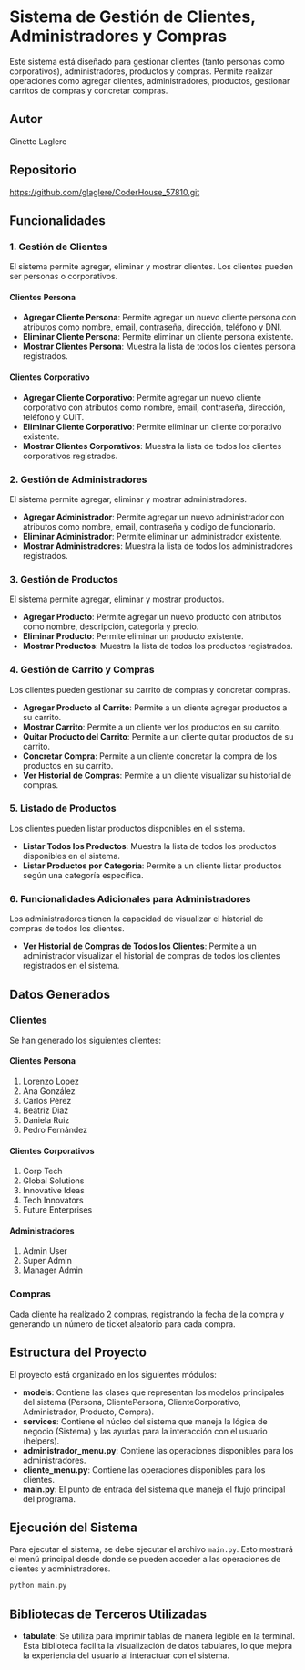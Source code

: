 # Sistema de Gestión de Clientes, Administradores y Compras

Este sistema está diseñado para gestionar clientes (tanto personas como corporativos), administradores, productos y compras. Permite realizar operaciones como agregar clientes, administradores, productos, gestionar carritos de compras y concretar compras.

## Autor

Ginette Laglere

## Repositorio

https://github.com/glaglere/CoderHouse_57810.git

## Funcionalidades

### 1. Gestión de Clientes

El sistema permite agregar, eliminar y mostrar clientes. Los clientes pueden ser personas o corporativos.

#### Clientes Persona

- **Agregar Cliente Persona**: Permite agregar un nuevo cliente persona con atributos como nombre, email, contraseña, dirección, teléfono y DNI.
- **Eliminar Cliente Persona**: Permite eliminar un cliente persona existente.
- **Mostrar Clientes Persona**: Muestra la lista de todos los clientes persona registrados.

#### Clientes Corporativo

- **Agregar Cliente Corporativo**: Permite agregar un nuevo cliente corporativo con atributos como nombre, email, contraseña, dirección, teléfono y CUIT.
- **Eliminar Cliente Corporativo**: Permite eliminar un cliente corporativo existente.
- **Mostrar Clientes Corporativos**: Muestra la lista de todos los clientes corporativos registrados.

### 2. Gestión de Administradores

El sistema permite agregar, eliminar y mostrar administradores.

- **Agregar Administrador**: Permite agregar un nuevo administrador con atributos como nombre, email, contraseña y código de funcionario.
- **Eliminar Administrador**: Permite eliminar un administrador existente.
- **Mostrar Administradores**: Muestra la lista de todos los administradores registrados.

### 3. Gestión de Productos

El sistema permite agregar, eliminar y mostrar productos.

- **Agregar Producto**: Permite agregar un nuevo producto con atributos como nombre, descripción, categoría y precio.
- **Eliminar Producto**: Permite eliminar un producto existente.
- **Mostrar Productos**: Muestra la lista de todos los productos registrados.

### 4. Gestión de Carrito y Compras

Los clientes pueden gestionar su carrito de compras y concretar compras.

- **Agregar Producto al Carrito**: Permite a un cliente agregar productos a su carrito.
- **Mostrar Carrito**: Permite a un cliente ver los productos en su carrito.
- **Quitar Producto del Carrito**: Permite a un cliente quitar productos de su carrito.
- **Concretar Compra**: Permite a un cliente concretar la compra de los productos en su carrito.
- **Ver Historial de Compras**: Permite a un cliente visualizar su historial de compras.

### 5. Listado de Productos

Los clientes pueden listar productos disponibles en el sistema.

- **Listar Todos los Productos**: Muestra la lista de todos los productos disponibles en el sistema.
- **Listar Productos por Categoría**: Permite a un cliente listar productos según una categoría específica.

### 6. Funcionalidades Adicionales para Administradores

Los administradores tienen la capacidad de visualizar el historial de compras de todos los clientes.

- **Ver Historial de Compras de Todos los Clientes**: Permite a un administrador visualizar el historial de compras de todos los clientes registrados en el sistema.

## Datos Generados

### Clientes

Se han generado los siguientes clientes:

#### Clientes Persona

1. Lorenzo Lopez
2. Ana González
3. Carlos Pérez
4. Beatriz Diaz
5. Daniela Ruiz
6. Pedro Fernández

#### Clientes Corporativos

1. Corp Tech
2. Global Solutions
3. Innovative Ideas
4. Tech Innovators
5. Future Enterprises

#### Administradores

1. Admin User
2. Super Admin
3. Manager Admin

### Compras

Cada cliente ha realizado 2 compras, registrando la fecha de la compra y generando un número de ticket aleatorio para cada compra.

## Estructura del Proyecto

El proyecto está organizado en los siguientes módulos:

- **models**: Contiene las clases que representan los modelos principales del sistema (Persona, ClientePersona, ClienteCorporativo, Administrador, Producto, Compra).
- **services**: Contiene el núcleo del sistema que maneja la lógica de negocio (Sistema) y las ayudas para la interacción con el usuario (helpers).
- **administrador_menu.py**: Contiene las operaciones disponibles para los administradores.
- **cliente_menu.py**: Contiene las operaciones disponibles para los clientes.
- **main.py**: El punto de entrada del sistema que maneja el flujo principal del programa.

## Ejecución del Sistema

Para ejecutar el sistema, se debe ejecutar el archivo `main.py`. Esto mostrará el menú principal desde donde se pueden acceder a las operaciones de clientes y administradores.

```bash
python main.py
```

## Bibliotecas de Terceros Utilizadas
- **tabulate**: Se utiliza para imprimir tablas de manera legible en la terminal. Esta biblioteca facilita la visualización de datos tabulares, lo que mejora la experiencia del usuario al interactuar con el sistema.
